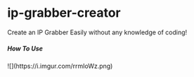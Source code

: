 # ip-grabber-creator
Create an IP Grabber Easily without any knowledge of coding!

<h5> How To Use </h5>
![](https://i.imgur.com/rrmIoWz.png)
